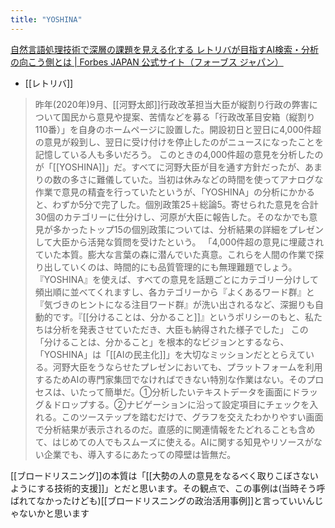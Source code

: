 ```yaml
---
title: "YOSHINA"
---
```


[自然言語処理技術で深層の課題を見える化する レトリバが目指すAI検索・分析の向こう側とは | Forbes JAPAN 公式サイト（フォーブス ジャパン）](https://forbesjapan.com/articles/detail/40517)
- [[レトリバ]]
> 昨年(2020年)9月、[[河野太郎]]行政改革担当大臣が縦割り行政の弊害について国民から意見や提案、苦情などを募る「行政改革目安箱（縦割り110番）」を自身のホームページに設置した。開設初日と翌日に4,000件超の意見が殺到し、翌日に受け付けを停止したのがニュースになったことを記憶している人も多いだろう。
>  このときの4,000件超の意見を分析したのが「[[YOSHINA]]」だ。すべてに河野大臣が目を通す方針だったが、あまりの数の多さに難儀していた。当初は休みなどの時間を使ってアナログな作業で意見の精査を行っていたというが、「YOSHINA」の分析にかかると、わずか5分で完了した。個別政策25＋総論5。寄せられた意見を合計30個のカテゴリーに仕分けし、河原が大臣に報告した。そのなかでも意見が多かったトップ15の個別政策については、分析結果の詳細をプレゼンして大臣から活発な質問を受けたという。
>  「4,000件超の意見に埋蔵されていた本質。膨大な言葉の森に潜んでいた真意。これらを人間の作業で探り出していくのは、時間的にも品質管理的にも無理難題でしょう。『YOSHINA』を使えば、すべての意見を話題ごとにカテゴリー分けして頻出順に並べてくれますし、各カテゴリーから『よくあるワード群』と『気づきのヒントになる注目ワード群』が洗い出されるなど、深掘りも自動的です。『[[分けることは、分かること]]』というポリシーのもと、私たちは分析を発表させていただき、大臣も納得された様子でした」
>  この「分けることは、分かること」を根本的なビジョンとするなら、「YOSHINA」は「[[AIの民主化]]」を大切なミッションだととらえている。河野大臣をうならせたプレゼンにおいても、プラットフォームを利用するためAIの専門家集団でなければできない特別な作業はない。そのプロセスは、いたって簡単だ。①分析したいテキストデータを画面にドラッグ＆ドロップする。②ナビゲーションに沿って設定項目にチェックを入れる。このツーステップを踏むだけで、グラフを交えたわかりやすい画面で分析結果が表示されるのだ。直感的に関連情報をたどれることも含めて、はじめての人でもスムーズに使える。AIに関する知見やリソースがない企業でも、導入するにあたっての障壁は皆無だ。

[[ブロードリスニング]]の本質は「[[大勢の人の意見をなるべく取りこぼさないようにする技術的支援]]」とだと思います。その観点で、この事例は(当時そう呼ばれてなかったけども)[[ブロードリスニングの政治活用事例]]と言っていいんじゃないかと思います
